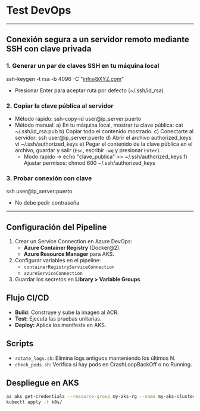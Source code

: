 # Test DevOps
---
## Conexión segura a un servidor remoto mediante SSH con clave privada

### 1. Generar un par de claves SSH en tu máquina local
   ssh-keygen -t rsa -b 4096 -C "infra@XYZ.com"
   - Presionar Enter para aceptar ruta por defecto (~/.ssh/id_rsa)

### 2. Copiar la clave pública al servidor
   - Método rápido:
     ssh-copy-id user@ip_server:puerto
   - Método manual:
     a) En tu máquina local, mostrar tu clave pública:
        cat ~/.ssh/id_rsa.pub
     b) Copiar todo el contenido mostrado.
     c) Conectarte al servidor:
        ssh user@ip_server:puerto
     d) Abrir el archivo authorized_keys:
        vi ~/.ssh/authorized_keys
     e) Pegar el contenido de la clave pública en el archivo, guardar y salir (`Esc`, escribir `:wq` y presionar `Enter`).
        - Modo rapido -> echo "clave_publica" >> ~/.ssh/authorized_keys
     f) Ajustar permisos:
        chmod 600 ~/.ssh/authorized_keys

### 3. Probar conexión con clave
   ssh user@ip_server:puerto
   - No debe pedir contraseña

---

## Configuración del Pipeline
1. Crear un Service Connection en Azure DevOps:
   - **Azure Container Registry** (Docker@2).
   - **Azure Resource Manager** para AKS.
2. Configurar variables en el pipeline:
   - `containerRegistryServiceConnection`
   - `azureServiceConnection`
3. Guardar los secretos en **Library > Variable Groups**.

## Flujo CI/CD
- **Build:** Construye y sube la imagen al ACR.
- **Test:** Ejecuta las pruebas unitarias.
- **Deploy:** Aplica los manifests en AKS.

## Scripts
- `rotate_logs.sh`: Elimina logs antiguos manteniendo los últimos N.
- `check_pods.sh`: Verifica si hay pods en CrashLoopBackOff o no Running.

## Despliegue en AKS
```bash
az aks get-credentials --resource-group my-aks-rg --name my-aks-cluster
kubectl apply -f k8s/
